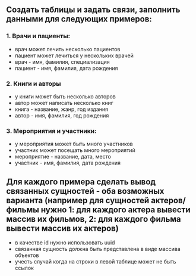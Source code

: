 ## Создать таблицы и задать связи, заполнить данными для следующих примеров:

### 1. Врачи и пациенты:
- врач может лечить несколько пациентов
- пациент может лечиться у нескольких врачей
- врач - имя, фамилия, специализация
- пациент - имя, фамилия, дата рождения

### 2. Книги и авторы
- у книги может быть несколько авторов
- автор может написать несколько книг
- книга - название, жанр, год издания
- автор - имя, фамилия, год рождения

### 3. Мероприятия и участники:
- у мероприятия может быть много участников
- участник может посещать много мероприятий
- мероприятие - название, дата, место
- участник - имя, фамилия, дата рождения

## Для каждого примера сделать вывод связанных сущностей - оба возможных варианта (например для сущностей актеров/фильмы нужно 1: для каждого актера вывести массив их фильмов, 2: для каждого фильма вывести массив их актеров)
- в качестве id нужно использовать uuid
- связанная сущность должна быть представлена в виде массива объектов
- учесть случай когда на строки в левой таблице может не быть ссылок
